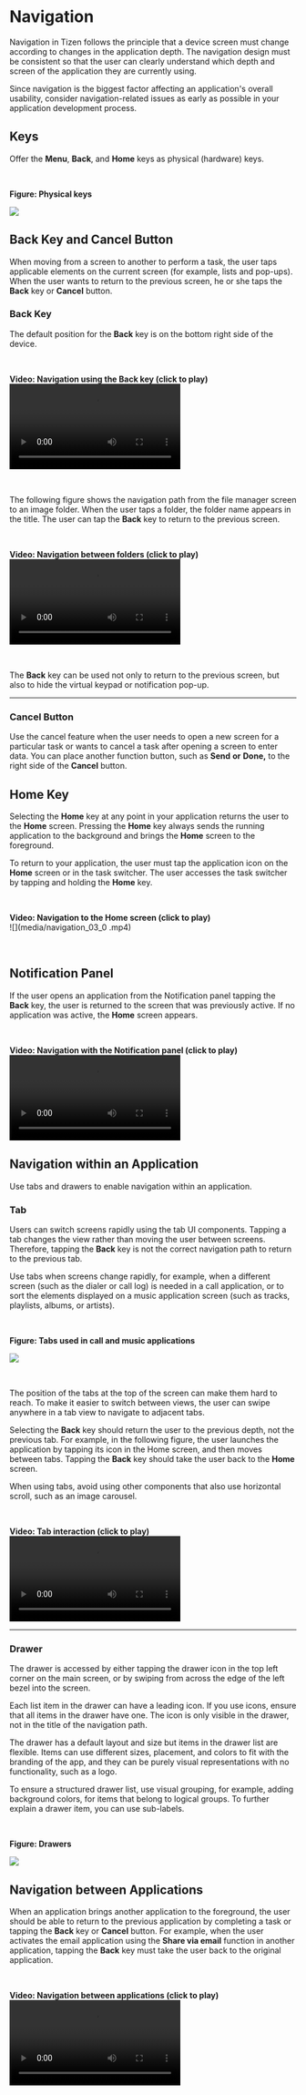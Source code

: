 # Navigation

Navigation in Tizen follows the principle that a device screen must change according to changes in the application depth. The navigation design must be consistent so that the user can clearly understand which depth and screen of the application they are currently using.

Since navigation is the biggest factor affecting an application's overall usability, consider navigation-related issues as early as possible in your application development process.



## Keys




Offer the **Menu**, **Back**, and **Home** keys as physical (hardware) keys.

 

**Figure: Physical keys**

![](media/01_navigation_messages01_2.png)



## Back Key and Cancel Button




When moving from a screen to another to perform a task, the user taps applicable elements on the current screen (for example, lists and pop-ups). When the user wants to return to the previous screen, he or she taps the **Back** key or **Cancel** button.

### Back Key

The default position for the **Back** key is on the bottom right side of the device.

 

**Video: Navigation using the Back key (click to play)**  
![](media/navigation_01.mp4)



    

The following figure shows the navigation path from the file manager screen to an image folder. When the user taps a folder, the folder name appears in the title. The user can tap the **Back** key to return to the previous screen.

 

**Video: Navigation between folders (click to play)**  
![](media/navigation_02.mp4)



   

The **Back** key can be used not only to return to the previous screen, but also to hide the virtual keypad or notification pop-up.



------------------------------------------------------------------------


### Cancel Button

Use the cancel feature when the user needs to open a new screen for a particular task or wants to cancel a task after opening a screen to enter data. You can place another function button, such as **Send** **or** **Done,** to the right side of the **Cancel** button.



## Home Key




Selecting the **Home** key at any point in your application returns the user to the **Home** screen. Pressing the **Home** key always sends the running application to the background and brings the **Home** screen to the foreground.

To return to your application, the user must tap the application icon on the **Home** screen or in the task switcher. The user accesses the task switcher by tapping and holding the **Home** key.

 

**Video: Navigation to the Home screen (click to play)**  
![](media/navigation_03_0 .mp4)


 


## Notification Panel




If the user opens an application from the Notification panel tapping the **Back** key, the user is returned to the screen that was previously active. If no application was active, the **Home** screen appears.

 

**Video: Navigation with the Notification panel (click to play)**  
![](media/navigation_04.mp4)





## Navigation within an Application




Use tabs and drawers to enable navigation within an application.

### Tab

Users can switch screens rapidly using the tab UI components. Tapping a tab changes the view rather than moving the user between screens. Therefore, tapping the **Back** key is not the correct navigation path to return to the previous tab.

Use tabs when screens change rapidly, for example, when a different screen (such as the dialer or call log) is needed in a call application, or to sort the elements displayed on a music application screen (such as tracks, playlists, albums, or artists).

 

**Figure: Tabs used in call and music applications**

**![](media/tabs_for_music_applications.png)**

   

The position of the tabs at the top of the screen can make them hard to reach. To make it easier to switch between views, the user can swipe anywhere in a tab view to navigate to adjacent tabs.

Selecting the **Back** key should return the user to the previous depth, not the previous tab. For example, in the following figure, the user launches the application by tapping its icon in the Home screen, and then moves between tabs. Tapping the **Back** key should take the user back to the **Home** screen.

When using tabs, avoid using other components that also use horizontal scroll, such as an image carousel.

 

**Video: Tab interaction (click to play)**  
![](media/navigation_05.mp4)



------------------------------------------------------------------------



### Drawer

The drawer is accessed by either tapping the drawer icon in the top left corner on the main screen, or by swiping from across the edge of the left bezel into the screen.

Each list item in the drawer can have a leading icon. If you use icons, ensure that all items in the drawer have one. The icon is only visible in the drawer, not in the title of the navigation path.

The drawer has a default layout and size but items in the drawer list are flexible. Items can use different sizes, placement, and colors to fit with the branding of the app, and they can be purely visual representations with no functionality, such as a logo.

To ensure a structured drawer list, use visual grouping, for example, adding background colors, for items that belong to logical groups. To further explain a drawer item, you can use sub-labels.

 

**Figure: Drawers**

**![](media/drawers.png)**



## Navigation between Applications




When an application brings another application to the foreground, the user should be able to return to the previous application by completing a task or tapping the **Back** key or **Cancel** button. For example, when the user activates the email application using the **Share via email** function in another application, tapping the **Back** key must take the user back to the original application.

 

**Video: Navigation between applications (click to play)**  
![](media/navigation_06.mp4)
